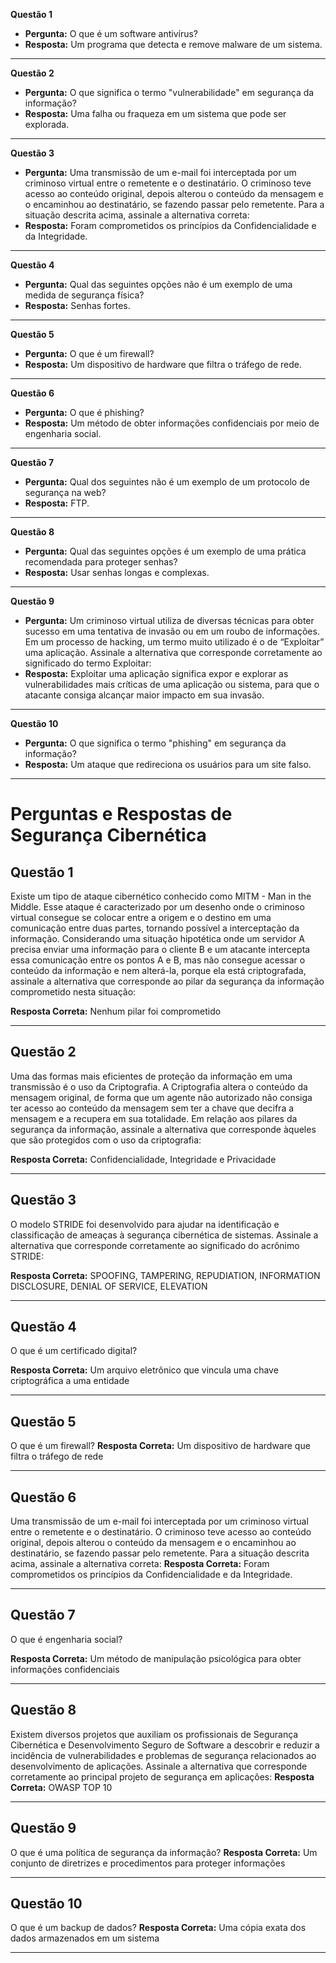 **Questão 1**
* **Pergunta:** O que é um software antivírus?
* **Resposta:** Um programa que detecta e remove malware de um sistema.

***

**Questão 2**
* **Pergunta:** O que significa o termo "vulnerabilidade" em segurança da informação?
* **Resposta:** Uma falha ou fraqueza em um sistema que pode ser explorada.

***

**Questão 3**
* **Pergunta:** Uma transmissão de um e-mail foi interceptada por um criminoso virtual entre o remetente e o destinatário. O criminoso teve acesso ao conteúdo original, depois alterou o conteúdo da mensagem e o encaminhou ao destinatário, se fazendo passar pelo remetente. Para a situação descrita acima, assinale a alternativa correta:
* **Resposta:** Foram comprometidos os princípios da Confidencialidade e da Integridade.

***

**Questão 4**
* **Pergunta:** Qual das seguintes opções não é um exemplo de uma medida de segurança física?
* **Resposta:** Senhas fortes.

***

**Questão 5**
* **Pergunta:** O que é um firewall?
* **Resposta:** Um dispositivo de hardware que filtra o tráfego de rede.

***

**Questão 6**
* **Pergunta:** O que é phishing?
* **Resposta:** Um método de obter informações confidenciais por meio de engenharia social.

***

**Questão 7**
* **Pergunta:** Qual dos seguintes não é um exemplo de um protocolo de segurança na web?
* **Resposta:** FTP.

***

**Questão 8**
* **Pergunta:** Qual das seguintes opções é um exemplo de uma prática recomendada para proteger senhas?
* **Resposta:** Usar senhas longas e complexas.

***

**Questão 9**
* **Pergunta:** Um criminoso virtual utiliza de diversas técnicas para obter sucesso em uma tentativa de invasão ou em um roubo de informações. Em um processo de hacking, um termo muito utilizado é o de “Exploitar” uma aplicação. Assinale a alternativa que corresponde corretamente ao significado do termo Exploitar:
* **Resposta:** Exploitar uma aplicação significa expor e explorar as vulnerabilidades mais críticas de uma aplicação ou sistema, para que o atacante consiga alcançar maior impacto em sua invasão.

***

**Questão 10**
* **Pergunta:** O que significa o termo "phishing" em segurança da informação?
* **Resposta:** Um ataque que redireciona os usuários para um site falso.

---

# Perguntas e Respostas de Segurança Cibernética

## Questão 1
Existe um tipo de ataque cibernético conhecido como MITM - Man in the Middle. Esse ataque é caracterizado por um desenho onde o criminoso virtual consegue se colocar entre a origem e o destino em uma comunicação entre duas partes, tornando possível a interceptação da informação.
Considerando uma situação hipotética onde um servidor A precisa enviar uma informação para o cliente B e um atacante intercepta essa comunicação entre os pontos A e B, mas não consegue acessar o conteúdo da informação e nem alterá-la, porque ela está criptografada, assinale a alternativa que corresponde ao pilar da segurança da informação comprometido nesta situação:

**Resposta Correta:** Nenhum pilar foi comprometido

---

## Questão 2
Uma das formas mais eficientes de proteção da informação em uma transmissão é o uso da Criptografia. A Criptografia altera o conteúdo da mensagem original, de forma que um agente não autorizado não consiga ter acesso ao conteúdo da mensagem sem ter a chave que decifra a mensagem e a recupera em sua totalidade. 
Em relação aos pilares da segurança da informação, assinale a alternativa que corresponde àqueles que são protegidos com o uso da criptografia:

**Resposta Correta:** Confidencialidade, Integridade e Privacidade

---

## Questão 3
O modelo STRIDE foi desenvolvido para ajudar na identificação e classificação de ameaças à segurança cibernética de sistemas. Assinale a alternativa que corresponde corretamente ao significado do acrônimo STRIDE:

**Resposta Correta:** SPOOFING, TAMPERING, REPUDIATION, INFORMATION DISCLOSURE, DENIAL OF SERVICE, ELEVATION

---

## Questão 4
O que é um certificado digital?

**Resposta Correta:** Um arquivo eletrônico que vincula uma chave criptográfica a uma entidade

---

## Questão 5
O que é um firewall?
**Resposta Correta:** Um dispositivo de hardware que filtra o tráfego de rede

---

## Questão 6
Uma transmissão de um e-mail foi interceptada por um criminoso virtual entre o remetente e o destinatário. O criminoso teve acesso ao conteúdo original, depois alterou o conteúdo da mensagem e o encaminhou ao destinatário, se fazendo passar pelo remetente.
Para a situação descrita acima, assinale a alternativa correta:
**Resposta Correta:** Foram comprometidos os princípios da Confidencialidade e da Integridade.

---

## Questão 7
O que é engenharia social?

**Resposta Correta:** Um método de manipulação psicológica para obter informações confidenciais

---

## Questão 8
Existem diversos projetos que auxiliam os profissionais de Segurança Cibernética e Desenvolvimento Seguro de Software a descobrir e reduzir a incidência de vulnerabilidades e problemas de segurança relacionados ao desenvolvimento de aplicações.
Assinale a alternativa que corresponde corretamente ao principal projeto de segurança em aplicações:
**Resposta Correta:** OWASP TOP 10

---

## Questão 9
O que é uma política de segurança da informação?
**Resposta Correta:** Um conjunto de diretrizes e procedimentos para proteger informações

---

## Questão 10
O que é um backup de dados?
**Resposta Correta:** Uma cópia exata dos dados armazenados em um sistema

---